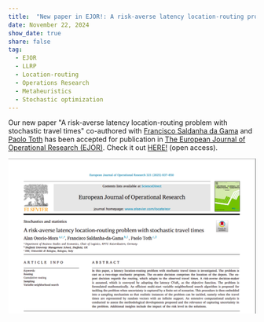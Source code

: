 ```yaml
---
title:  "New paper in EJOR!: A risk-averse latency location-routing problem with stochastic travel times"
date: November 22, 2024
show_date: true
share: false
tag:
  - EJOR
  - LLRP
  - Location-routing
  - Operations Research
  - Metaheuristics
  - Stochastic optimization
---
```


Our new paper "A risk-averse latency location-routing problem with stochastic travel times" co-authored with [Francisco Saldanha da Gama](https://scholar.google.com/citations?user=NPDmx4MAAAAJ&hl=en) and [Paolo Toth](https://scholar.google.com/citations?user=2IPL4XIAAAAJ&hl=en) has been accepted for publication in [The European Journal of Operational Research (EJOR)](https://www.sciencedirect.com/journal/european-journal-of-operational-research).
Check it out [HERE!](https://www.sciencedirect.com/science/article/pii/S0377221724008440) (open access).

<img src="/assets/images/EJOR-LLRPSTT-2025.png" width="600" />
